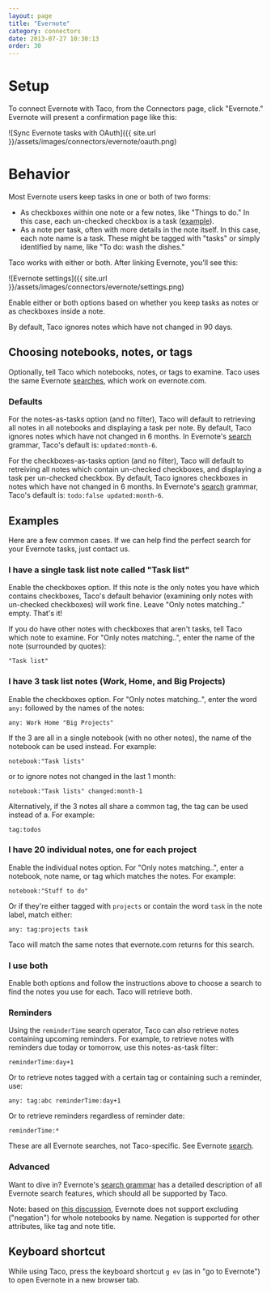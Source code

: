 ```yaml
---
layout: page
title: "Evernote"
category: connectors
date: 2013-07-27 10:30:13
order: 30
---
```


# Setup

To connect Evernote with Taco, from the Connectors page, click
"Evernote." Evernote will present a confirmation page like this:

![Sync Evernote tasks with OAuth]({{ site.url }}/assets/images/connectors/evernote/oauth.png)


# Behavior

Most Evernote users keep tasks in one or both of two forms:

* As checkboxes within one note or a few notes, like "Things to do." In
  this case, each un-checked checkbox is a task
  ([example](http://blog.evernote.com/blog/2012/09/14/quick-tip-friday-create-checklists-faster-with-auto-checkboxes/)).
* As a note per task, often with more details in the note itself. In
  this case, each note name is a task. These might be tagged with
  "tasks" or simply identified by name, like "To do: wash the dishes."

Taco works with either or both. After linking Evernote, you'll see this:

![Evernote settings]({{ site.url }}/assets/images/connectors/evernote/settings.png)

Enable either or both options based on whether you keep tasks as notes
or as checkboxes inside a note.

By default, Taco ignores notes which have not changed in 90 days.

## Choosing notebooks, notes, or tags

Optionally, tell Taco which notebooks, notes, or tags to examine. Taco
uses the same Evernote [searches](http://dev.evernote.com/doc/articles/search_grammar.php#Search_Terms),
which work on evernote.com.

### Defaults

For the notes-as-tasks option (and no filter), Taco will default to
retrieving all notes in all notebooks and displaying a task per note.
By default, Taco ignores notes which have not changed in 6 months.
In Evernote's
[search](http://dev.evernote.com/doc/articles/search_grammar.php#Search_Terms)
grammar, Taco's default is: `updated:month-6`.

For the checkboxes-as-tasks option (and no filter), Taco will default to
retreiving all notes which contain un-checked checkboxes, and displaying
a task per un-checked checkbox. By default, Taco ignores checkboxes in
notes which have not changed in 6 months. In Evernote's
[search](http://dev.evernote.com/doc/articles/search_grammar.php#Search_Terms)
grammar, Taco's default is: `todo:false updated:month-6`.

## Examples

Here are a few common cases. If we can help find the perfect search for
your Evernote tasks, just contact us.

### I have a single task list note called "Task list"

Enable the checkboxes option. If this note is the only notes you have
which contains checkboxes, Taco's default behavior (examining only notes
with un-checked checkboxes) will work fine. Leave "Only notes
matching.." empty. That's it!

If you do have other notes with checkboxes that aren't tasks, tell Taco
which note to examine. For "Only notes matching..", enter the name of
the note (surrounded by quotes):

    "Task list"

### I have 3 task list notes (Work, Home, and Big Projects)

Enable the checkboxes option. For "Only notes matching..", enter the
word `any:` followed by the names of the notes:

    any: Work Home "Big Projects"

If the 3 are all in a single notebook (with no other notes), the name of
the notebook can be used instead. For example:

    notebook:"Task lists"

or to ignore notes not changed in the last 1 month:

    notebook:"Task lists" changed:month-1

Alternatively, if the 3 notes all share a common tag, the tag can be
used instead of a. For example:

    tag:todos

### I have 20 individual notes, one for each project

Enable the individual notes option. For "Only notes matching..", enter a
notebook, note name, or tag which matches the notes. For example:

    notebook:"Stuff to do"

Or if they're either tagged with `projects` or contain the word `task`
in the note label, match either:

    any: tag:projects task

Taco will match the same notes that evernote.com returns for this
search.

### I use both

Enable both options and follow the instructions above to choose a search
to find the notes you use for each. Taco will retrieve both.

### Reminders

Using the `reminderTime` search operator, Taco can also retrieve notes
containing upcoming reminders. For example, to retrieve notes with
reminders due today or tomorrow, use this notes-as-task filter:

    reminderTime:day+1

Or to retrieve notes tagged with a certain tag or containing such a
reminder, use:

    any: tag:abc reminderTime:day+1

Or to retrieve reminders regardless of reminder date:

    reminderTime:*

These are all Evernote searches, not Taco-specific. See Evernote [search](http://dev.evernote.com/doc/articles/search_grammar.php#Search_Terms).

### Advanced

Want to dive in? Evernote's [search grammar](http://dev.evernote.com/doc/articles/search_grammar.php#Search_Terms)
has a detailed description of all Evernote search features, which should
all be supported by Taco.

Note: based on [this discussion](https://discussion.evernote.com/topic/25109-howto-filter-two-create-saved-search-filter-only-two-notebooks/?p=132848),
Evernote does not support excluding ("negation") for whole notebooks
by name. Negation is supported for other attributes, like tag and note
title.

## Keyboard shortcut

While using Taco, press the keyboard shortcut `g ev` (as in "go to
Evernote") to open Evernote in a new browser tab.
